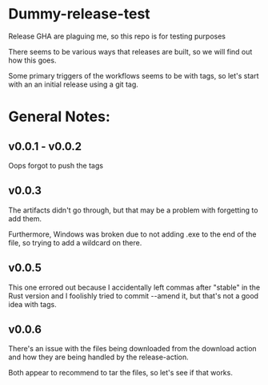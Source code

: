 # Dummy-release-test
Release GHA are plaguing me, so this repo is for testing purposes

There seems to be various ways that releases are built, so we will find
out how this goes.

Some primary triggers of the workflows seems to be with tags, so let's
start with an an initial release using a git tag.

# General Notes:

## v0.0.1 - v0.0.2

Oops forgot to push the tags

## v0.0.3

The artifacts didn't go through, but that may be a problem with forgetting to add them.

Furthermore, Windows was broken due to not adding .exe to the end of the file, so trying
to add a wildcard on there.

## v0.0.5

This one errored out because I accidentally left commas after "stable" in the Rust version
and I foolishly tried to commit --amend it, but that's not a good idea with tags.

## v0.0.6

There's an issue with the files being downloaded from the download action and how they are
being handled by the release-action.

Both appear to recommend to tar the files, so let's see if that works.
